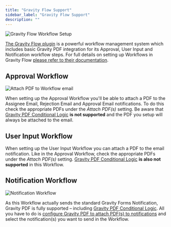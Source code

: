 ```yaml
---
title: "Gravity Flow Support"
sidebar_label: "Gravity Flow Support"
description: ""
---
```


![Gravity Flow Workflow Setup](https://resources.gravitypdf.com/uploads/2021/04/v6-GravityFlow-Approval-Step-Screenshot.png) 

[The Gravity Flow plugin](https://gravityflow.io/?ref=12) is a powerful workflow management system which includes basic Gravity PDF integration for its Approval, User Input and Notification workflow steps. For full details on setting up Workflows in Gravity Flow [please refer to their documentation](http://docs.gravityflow.io/).

## Approval Workflow

![Attach PDF to Workflow email](https://resources.gravitypdf.com/uploads/2022/03/v62.-Gravity-Flow-PDF-Attachment.png)

When setting up the Approval Workflow you'll be able to attach a PDF to the Assignee Email, Rejection Email and Approval Email notifications. To do this check the appropriate PDFs under the *Attach PDF(s)* setting. Be aware that [Gravity PDF Conditional Logic](setup-pdf.md#conditional-logic) **is not supported** and the PDF you setup will always be attached to the email.

## User Input Workflow

When setting up the User Input Workflow you can attach a PDF to the email notification. Like in the Approval Workflow, check the appropriate PDFs under the *Attach PDF(s)* setting. [Gravity PDF Conditional Logic](setup-pdf.md#conditional-logic) **is also not supported** in this Workflow.

## Notification Workflow

![Notification Workflow](https://resources.gravitypdf.com/uploads/2021/03/Gravity-Flow-Notification-Workflow.png) 

As this Workflow actually sends the standard Gravity Forms Notification, Gravity PDF is fully supported – including [Gravity PDF Conditional Logic](setup-pdf.md#conditional-logic). All you have to do is [configure Gravity PDF to attach PDF(s) to notifications](setup-pdf.md#notifications) and select the notification(s) you want to send in the Workflow.
